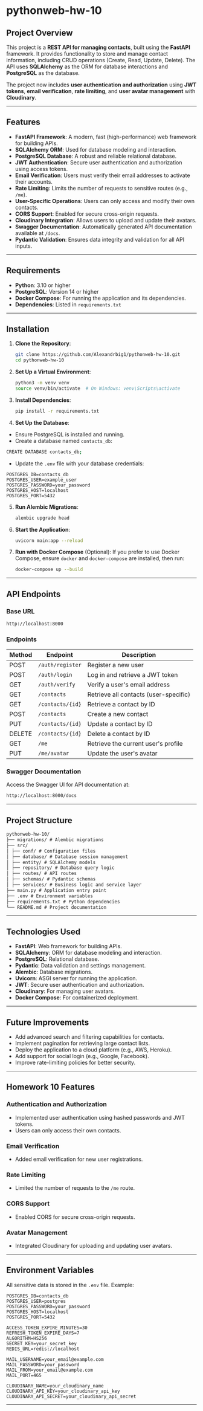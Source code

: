 # pythonweb-hw-10

## Project Overview

This project is a **REST API for managing contacts**, built using the **FastAPI** framework. It provides functionality to store and manage contact information, including CRUD operations (Create, Read, Update, Delete). The API uses **SQLAlchemy** as the ORM for database interactions and **PostgreSQL** as the database.

The project now includes **user authentication and authorization** using **JWT tokens**, **email verification**, **rate limiting**, and **user avatar management** with **Cloudinary**.

---

## Features

- **FastAPI Framework**: A modern, fast (high-performance) web framework for building APIs.
- **SQLAlchemy ORM**: Used for database modeling and interaction.
- **PostgreSQL Database**: A robust and reliable relational database.
- **JWT Authentication**: Secure user authentication and authorization using access tokens.
- **Email Verification**: Users must verify their email addresses to activate their accounts.
- **Rate Limiting**: Limits the number of requests to sensitive routes (e.g., `/me`).
- **User-Specific Operations**: Users can only access and modify their own contacts.
- **CORS Support**: Enabled for secure cross-origin requests.
- **Cloudinary Integration**: Allows users to upload and update their avatars.
- **Swagger Documentation**: Automatically generated API documentation available at `/docs`.
- **Pydantic Validation**: Ensures data integrity and validation for all API inputs.

---

## Requirements

- **Python**: 3.10 or higher
- **PostgreSQL**: Version 14 or higher
- **Docker Compose**: For running the application and its dependencies.
- **Dependencies**: Listed in `requirements.txt`

---

## Installation

1. **Clone the Repository**:
   ```bash
   git clone https://github.com/Alexandrbig1/pythonweb-hw-10.git
   cd pythonweb-hw-10
   ```
2. **Set Up a Virtual Environment**:
   ```bash
   python3 -m venv venv
   source venv/bin/activate  # On Windows: venv\Scripts\activate
   ```
3. **Install Dependencies**:
   ```bash
   pip install -r requirements.txt
   ```
4. **Set Up the Database**:

- Ensure PostgreSQL is installed and running.
- Create a database named `contacts_db`:

```bash
CREATE DATABASE contacts_db;
```

- Update the `.env` file with your database credentials:

```properties
POSTGRES_DB=contacts_db
POSTGRES_USER=example_user
POSTGRES_PASSWORD=your_password
POSTGRES_HOST=localhost
POSTGRES_PORT=5432
```

5. **Run Alembic Migrations**:
   ```bash
   alembic upgrade head
   ```
6. **Start the Application**:

   ```bash
   uvicorn main:app --reload
   ```

7. **Run with Docker Compose** (Optional):
   If you prefer to use Docker Compose, ensure `docker` and `docker-compose` are installed, then run:
   ```bash
   docker-compose up --build
   ```

---

## API Endpoints

### Base URL

```bash
http://localhost:8000
```

### Endpoints

| Method | Endpoint         | Description                           |
| ------ | ---------------- | ------------------------------------- |
| POST   | `/auth/register` | Register a new user                   |
| POST   | `/auth/login`    | Log in and retrieve a JWT token       |
| GET    | `/auth/verify`   | Verify a user's email address         |
| GET    | `/contacts`      | Retrieve all contacts (user-specific) |
| GET    | `/contacts/{id}` | Retrieve a contact by ID              |
| POST   | `/contacts`      | Create a new contact                  |
| PUT    | `/contacts/{id}` | Update a contact by ID                |
| DELETE | `/contacts/{id}` | Delete a contact by ID                |
| GET    | `/me`            | Retrieve the current user's profile   |
| PUT    | `/me/avatar`     | Update the user's avatar              |

### Swagger Documentation

Access the Swagger UI for API documentation at:

```bash
http://localhost:8000/docs
```

---

## Project Structure

```markdown
pythonweb-hw-10/
├── migrations/ # Alembic migrations
├── src/
│ ├── conf/ # Configuration files
│ ├── database/ # Database session management
│ ├── entity/ # SQLAlchemy models
│ ├── repository/ # Database query logic
│ ├── routes/ # API routes
│ ├── schemas/ # Pydantic schemas
│ ├── services/ # Business logic and service layer
├── main.py # Application entry point
├── .env # Environment variables
├── requirements.txt # Python dependencies
└── README.md # Project documentation
```

---

## Technologies Used

- **FastAPI**: Web framework for building APIs.
- **SQLAlchemy**: ORM for database modeling and interaction.
- **PostgreSQL**: Relational database.
- **Pydantic**: Data validation and settings management.
- **Alembic**: Database migrations.
- **Uvicorn**: ASGI server for running the application.
- **JWT**: Secure user authentication and authorization.
- **Cloudinary**: For managing user avatars.
- **Docker Compose**: For containerized deployment.

---

## Future Improvements

- Add advanced search and filtering capabilities for contacts.
- Implement pagination for retrieving large contact lists.
- Deploy the application to a cloud platform (e.g., AWS, Heroku).
- Add support for social login (e.g., Google, Facebook).
- Improve rate-limiting policies for better security.

---

## Homework 10 Features

### Authentication and Authorization

- Implemented user authentication using hashed passwords and JWT tokens.
- Users can only access their own contacts.

### Email Verification

- Added email verification for new user registrations.

### Rate Limiting

- Limited the number of requests to the `/me` route.

### CORS Support

- Enabled CORS for secure cross-origin requests.

### Avatar Management

- Integrated Cloudinary for uploading and updating user avatars.

---

## Environment Variables

All sensitive data is stored in the `.env` file. Example:

```properties
POSTGRES_DB=contacts_db
POSTGRES_USER=postgres
POSTGRES_PASSWORD=your_password
POSTGRES_HOST=localhost
POSTGRES_PORT=5432

ACCESS_TOKEN_EXPIRE_MINUTES=30
REFRESH_TOKEN_EXPIRE_DAYS=7
ALGORITHM=HS256
SECRET_KEY=your_secret_key
REDIS_URL=redis://localhost

MAIL_USERNAME=your_email@example.com
MAIL_PASSWORD=your_password
MAIL_FROM=your_email@example.com
MAIL_PORT=465

CLOUDINARY_NAME=your_cloudinary_name
CLOUDINARY_API_KEY=your_cloudinary_api_key
CLOUDINARY_API_SECRET=your_cloudinary_api_secret
```

---
